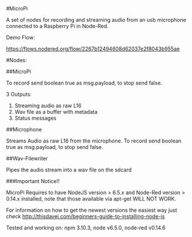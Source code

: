 #MicroPi

A set of nodes for recording and streaming audio from an usb microphone connected to a Raspberry Pi in Node-Red.

Demo Flow:

https://flows.nodered.org/flow/2267b12494608d62037e2f8043b955ae


#Nodes:

##MicroPi

To record send boolean true as msg.payload, to stop send false.

3 Outputs:

1. Streaming audio as raw L16
2. Wav file as a buffer with metadata
3. Status messages

##Microphone

Streams Audio as raw L16 from the microphone. To record send boolean true as msg.payload, to stop send false.


##Wav-Filewriter

Pipes the audio stream into a wav file on the sdcard
    


###Important Notice!! 

MicroPi Requires to have NodeJS version > 6.5.x and Node-Red version > 0.14.x installed, note that those available via apt-get WILL NOT WORK.

For information on how to get the newest versions the easiest way just check http://thisdavej.com/beginners-guide-to-installing-node-js
 
Tested and working on: npm 3.10.3, node v6.5.0, node-red v0.14.6

